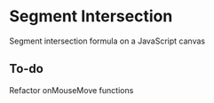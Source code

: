 # Segment Intersection
Segment intersection formula on a JavaScript canvas

## To-do
Refactor onMouseMove functions

